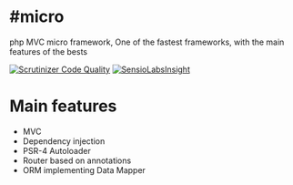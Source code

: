 # #micro
php MVC micro framework, One of the fastest frameworks, with the main features of the bests

[![Scrutinizer Code Quality](https://scrutinizer-ci.com/g/phpMv/micro/badges/quality-score.png?b=master)](https://scrutinizer-ci.com/g/phpMv/micro/?branch=master) [![SensioLabsInsight](https://insight.sensiolabs.com/projects/17973125-9452-4d32-af68-75ecfc2ff658/mini.png)](https://insight.sensiolabs.com/projects/17973125-9452-4d32-af68-75ecfc2ff658)



# Main features
  - MVC
  - Dependency injection
  - PSR-4 Autoloader
  - Router based on annotations
  - ORM implementing Data Mapper  
